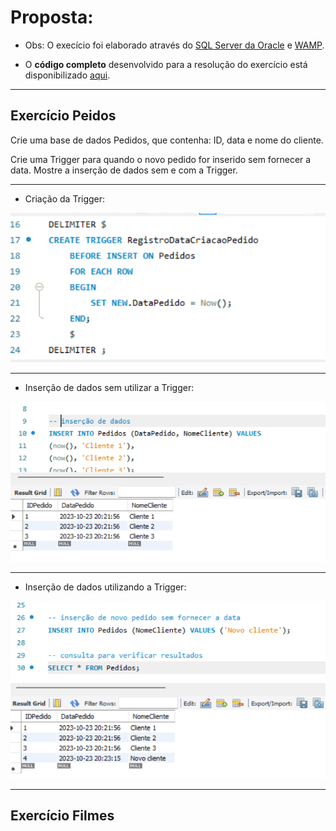 <h1>Proposta:</h1>

* Obs: O execício foi elaborado através do [SQL Server da Oracle](https://dev.mysql.com/doc/) e [WAMP](https://sourceforge.net/projects/wampserver/).

* O <b>código completo</b> desenvolvido para a resolução do exercício está disponibilizado [aqui]().

------------------------------------------------

<h2>Exercício Peidos</h2>
Crie uma base de dados Pedidos, que contenha: ID, data e nome do cliente. 

Crie uma Trigger para quando o novo pedido for inserido sem fornecer a data. Mostre a inserção de dados sem e com a Trigger.

------------------------------------------------
- Criação da Trigger:

<img src = print3.png>

------------------------------------------------

- Inserção de dados sem utilizar a Trigger:

<img src = print1.png>

------------------------------------------------

- Inserção de dados utilizando a Trigger:

<img src = print2.png>

------------------------------------------------

<h2>Exercício Filmes</h2>

